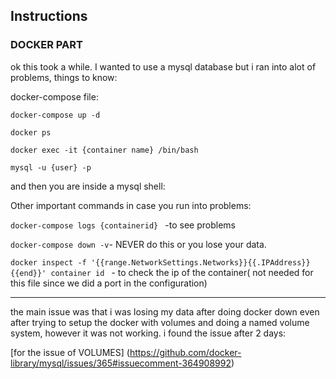 ## Instructions

### DOCKER PART
ok this took a while. I wanted to use a mysql database but i ran into alot of problems, things to know:

docker-compose file:

`docker-compose up -d`

`docker ps`

`docker exec -it {container name} /bin/bash`

`mysql -u {user} -p`

and then you are inside a mysql shell:

Other important commands in case you run into problems:

`docker-compose logs {containerid} ` -to see problems

`docker-compose down -v`- NEVER do this or you lose your data.

`docker inspect -f '{{range.NetworkSettings.Networks}}{{.IPAddress}}{{end}}' container id ` - to check the ip of the container( not needed for this file since we did a port in the configuration)


***

the main issue was that i was losing my data after doing docker down even after trying to setup the docker with volumes and doing a named volume system, however it was not working. i found the issue after 2 days:

[for the issue of VOLUMES] (https://github.com/docker-library/mysql/issues/365#issuecomment-364908992)










